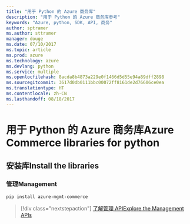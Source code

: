 ```yaml
---
title: "用于 Python 的 Azure 商务库"
description: "用于 Python 的 Azure 商务库参考"
keywords: "Azure, python, SDK, API, 商务"
author: sptramer
ms.author: sttramer
manager: douge
ms.date: 07/10/2017
ms.topic: article
ms.prod: azure
ms.technology: azure
ms.devlang: python
ms.service: multiple
ms.openlocfilehash: 8acda8b4873a229e0f1466d5d55e94a89dff2898
ms.sourcegitcommit: 3617d0db0111bbc00072ff8161de2d76606ce0ea
ms.translationtype: HT
ms.contentlocale: zh-CN
ms.lasthandoff: 08/18/2017
---
```

# <a name="azure-commerce-libraries-for-python"></a><span data-ttu-id="faab4-104">用于 Python 的 Azure 商务库</span><span class="sxs-lookup"><span data-stu-id="faab4-104">Azure Commerce libraries for python</span></span>

## <a name="install-the-libraries"></a><span data-ttu-id="faab4-105">安装库</span><span class="sxs-lookup"><span data-stu-id="faab4-105">Install the libraries</span></span>


### <a name="management"></a><span data-ttu-id="faab4-106">管理</span><span class="sxs-lookup"><span data-stu-id="faab4-106">Management</span></span>

```bash
pip install azure-mgmt-commerce
```
> [!div class="nextstepaction"]
> [<span data-ttu-id="faab4-107">了解管理 API</span><span class="sxs-lookup"><span data-stu-id="faab4-107">Explore the Management APIs</span></span>](/python/api/overview/azure/commerce/managementlibrary)